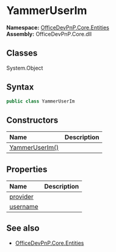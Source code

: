 # YammerUserIm
  

**Namespace:** [OfficeDevPnP.Core.Entities](OfficeDevPnP.Core.Entities.md)  
**Assembly:** OfficeDevPnP.Core.dll  
## Classes
System.Object  
## Syntax
```C#
public class YammerUserIm
```
## Constructors
|**Name**|**Description**|
|:-----|:-----|
| [YammerUserIm()](YammerUserImconstructor1details.md) | 
## Properties
|**Name**|**Description**|
|:-----|:-----|
| [provider](YammerUserIm.provider.md) | 
| [username](YammerUserIm.username.md) | 
## See also
- [OfficeDevPnP.Core.Entities](OfficeDevPnP.Core.Entities.md)
